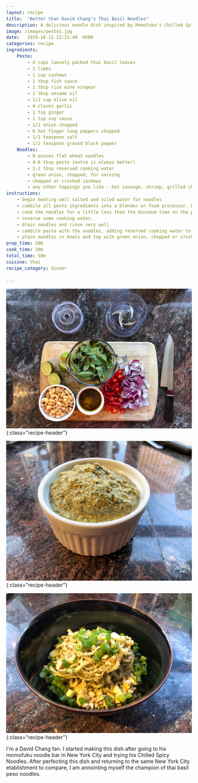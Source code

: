 ```yaml
---
layout: recipe
title:  "Better than David Chang's Thai Basil Noodles"
description: A delicious noodle dish inspired by Momofuku's Chilled Spicy Noodles
image: /images/pesto1.jpg
date:   2019-10-12 12:21:40 -0500
categories: recipe
ingredients:
    Pesto:
        - 4 cups loosely packed thai basil leaves
        - 2 limes
        - 1 cup cashews
        - 1 tbsp fish sauce
        - 1 tbsp rice wine vingear
        - 1 tbsp sesame oil
        - 1/2 cup olive oil
        - 4 cloves garlic
        - 1 tsp ginger
        - 1 tsp soy sauce
        - 1/2 onion chopped
        - 6 hot finger long peppers chopped
        - 1/2 teaspoon salt
        - 1/2 teaspoon ground black pepper
    Noodles:
        - 8 ounces flat wheat noodles
        - 4-6 tbsp pesto (extra is always better)
        - 1-2 tbsp reserved cooking water
        - green onion, chopped, for serving
        - chopped or crushed cashews
        - any other toppings you like - hot sausuge, shrimp, grilled chicken are all great!
instructions:
    - begin heating well salted and oiled water for noodles
    - combile all pesto ingredients into a blender or food processor. blend well. salt to taste.
    - cook the noodles for a little less than the minimum time on the package. firm noodles are important to the dish.
    - reserve some cooking water.
    - drain noodles and rinse very well.
    - combile pesto with the noodles, adding reserved cooking water to help keep the noodles from bunching with the pesto.
    - place noodles in bowls and top with green onion, chopped or crushed cashews and other topings.
prep_time: 20m
cook_time: 20m
total_time: 50m
cuisine: thai
recipe_category: dinner

---
```

![Pesto Ingredients](/images/pesto1.jpg){:class="recipe-header"}

![Finished Pesto](/images/pesto2.jpg){:class="recipe-header"}

![Pesto Noodles](/images/pesto3.jpg){:class="recipe-header"}

I'm a David Chang fan. I started making this dish after going to his momofuku noodle bar in New York City and trying his Chilled Spicy Noodles. After perfecting this dish and returning to the same New York City etablishment to compare, I am annointing myself the champion of thai basil peso noodles.